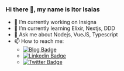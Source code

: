 ### Hi there 👋, my name is Itor Isaias

- 🔭 I’m currently working on Insigna
- 🌱 I’m currently learning Elixir, Nextjs, DDD
- 💬 Ask me about Nodejs, VueJS, Typescript
- 📫 How to reach me:
  - [![Blog Badge](https://img.shields.io/badge/Blog-itorisaias.com-4fc08d?style=flat-square)](https://itorisaias.com/)
  - [![Linkedin Badge](https://img.shields.io/badge/-LinkedIn-blue?style=flat-square&logo=Linkedin&logoColor=fff)](https://www.linkedin.com/in/itorisaias/)
  - [![Twitter Badge](https://img.shields.io/badge/-Twitter-1ca0f1?style=flat-square&labelColor=1ca0f1&logo=twitter&logoColor=fff)](https://twitter.com/itor_isaias)

<!--
**itorisaias/itorisaias** is a ✨ _special_ ✨ repository because its `README.md` (this file) appears on your GitHub profile.

- 👯 I’m looking to collaborate on ...
- 🤔 I’m looking for help with ...
- 😄 Pronouns: ...
- ⚡ Fun fact: ...
-->
